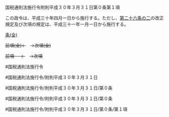 国税通則法施行令附則平成３０年３月３１日第０条第１項

この政令は、平成三十年四月一日から施行する。ただし、[第二十六条の二](国税通則法施行＿令附則平成３０年３月３１日第２６条の２第１項)の改正規定及び次項の規定は、平成三十一年一月一日から施行する。

[条(全)](国税通則法施行＿令附則平成３０年３月３１日第０条_.md)

~~前項(全)←~~　~~→次項(全)~~

~~前項 　 ←~~　~~→次項~~



#国税通則法施行令

#国税通則法施行令/附則平成３０年３月３１日

#国税通則法施行令/附則平成３０年３月３１日/第０条

#国税通則法施行令/附則平成３０年３月３１日/第０条

#国税通則法施行令/附則平成３０年３月３１日/第０条/第１項

